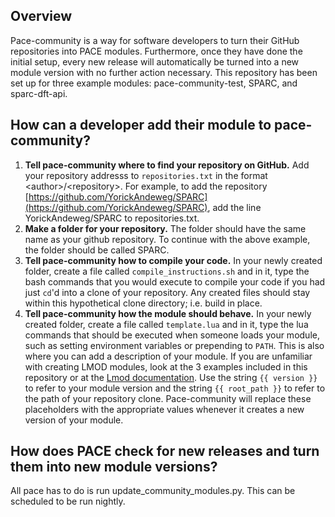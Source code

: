 ## Overview
Pace-community is a way for software developers to turn their GitHub repositories into PACE modules. Furthermore, once they have done the initial setup, every new release will automatically be turned into a new module version with no further action necessary. This repository has been set up for three example modules: pace-community-test, SPARC, and sparc-dft-api.

## How can a developer add their module to pace-community?
1. **Tell pace-community where to find your repository on GitHub.** Add your repository addresss to `repositories.txt` in the format \<author\>/\<repository\>. For example, to add the repository [https://github.com/YorickAndeweg/SPARC](https://github.com/YorickAndeweg/SPARC), add the line YorickAndeweg/SPARC to repositories.txt.
2. **Make a folder for your repository.** The folder should have the same name as your github repository. To continue with the above example, the folder should be called SPARC.
3. **Tell pace-community how to compile your code.** In your newly created folder, create a file called `compile_instructions.sh` and in it, type the bash commands that you would execute to compile your code if you had just `cd`'d into a clone of your repository. Any created files should stay within this hypothetical clone directory; i.e. build in place.
4. **Tell pace-community how the module should behave.** In your newly created folder, create a file called `template.lua` and in it, type the lua commands that should be executed when someone loads your module, such as setting environment variables or prepending to `PATH`. This is also where you can add a description of your module. If you are unfamiliar with creating LMOD modules, look at the 3 examples included in this repository or at the [Lmod documentation](https://lmod.readthedocs.io/en/latest/). Use the string `{{ version }}` to refer to your module version and the string `{{ root_path }}` to refer to the path of your repository clone. Pace-community will replace these placeholders with the appropriate values whenever it creates a new version of your module.

## How does PACE check for new releases and turn them into new module versions?
All pace has to do is run update_community_modules.py. This can be scheduled to be run nightly.
